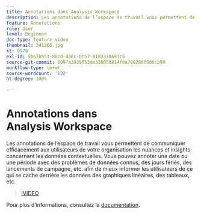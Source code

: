 ```yaml
---
title: Annotations dans Analysis Workspace
description: Les annotations de l’espace de travail vous permettent de communiquer efficacement aux utilisateurs de votre organisation les nuances et insights concernant les données contextuelles. Vous pouvez annoter une date ou une période avec des problèmes de données connus, des jours fériés, des lancements de campagne, etc. afin de mieux informer les utilisateurs de ce qui se cache derrière les données des graphiques linéaires, des tableaux, etc.
feature: Annotations
role: User
level: Beginner
doc-type: feature video
thumbnail: 341266.jpg
kt: 9978
exl-id: 9b67b953-80c0-4a0c-bc57-8183338691c5
source-git-commit: 6997a3939f53de32605d814f0a788288f9d6cb90
workflow-type: tm+mt
source-wordcount: '132'
ht-degree: 100%

---
```


# Annotations dans Analysis Workspace

Les annotations de l’espace de travail vous permettent de communiquer efficacement aux utilisateurs de votre organisation les nuances et insights concernant les données contextuelles. Vous pouvez annoter une date ou une période avec des problèmes de données connus, des jours fériés, des lancements de campagne, etc. afin de mieux informer les utilisateurs de ce qui se cache derrière les données des graphiques linéaires, des tableaux, etc.

>[!VIDEO](https://video.tv.adobe.com/v/341266/?quality=12&learn=on)

Pour plus dʼinformations, consultez la [documentation](https://experienceleague.adobe.com/docs/analytics/analyze/analysis-workspace/components/annotations/overview.html?lang=fr).

